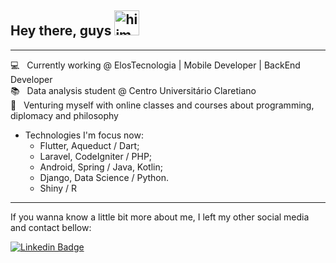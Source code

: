 ## Hey there, guys <img src="https://media.giphy.com/media/f4DmXx6APMvCWkvx9t/giphy.gif" alt="hiimage" width="40">
---

💻 &nbsp; Currently working @ ElosTecnologia | Mobile Developer | BackEnd Developer
<br/>📚 &nbsp; Data analysis student @ Centro Universitário Claretiano
<br/>🚀 &nbsp; Venturing myself with online classes and courses about programming, diplomacy and philosophy

* Technologies I'm focus now:
  * Flutter, Aqueduct / Dart;
  * Laravel, CodeIgniter / PHP;
  * Android, Spring / Java, Kotlin;
  * Django, Data Science / Python.
  * Shiny / R
  
---
If you wanna know a little bit more about me, I left my other social media and contact bellow:

[![Linkedin Badge](https://img.shields.io/badge/-Pedro%20Henrique-blue?style=flat-square&logo=Linkedin&logoColor=white&link=https://www.linkedin.com/in/p3dr0h3nr1qu3)](https://www.linkedin.com/in/p3dr0h3nr1qu3)
